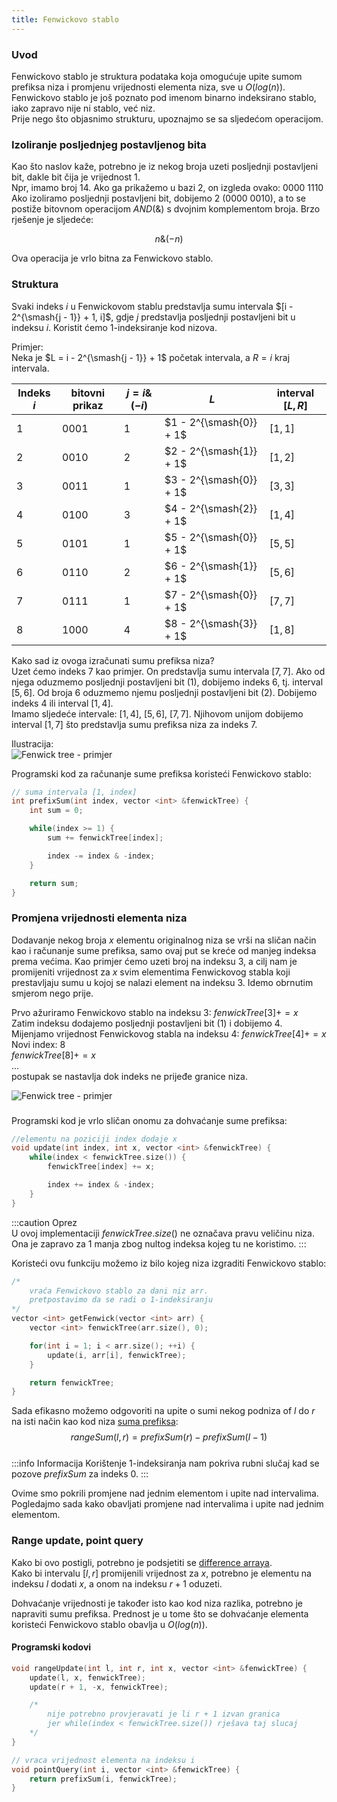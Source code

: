 ```yaml
---
title: Fenwickovo stablo
---
```


### Uvod  
Fenwickovo stablo je struktura podataka koja omogućuje upite sumom prefiksa niza i promjenu vrijednosti elementa niza, sve u $O(log(n))$. Fenwickovo stablo je još poznato pod imenom binarno indeksirano stablo, iako zapravo nije ni stablo, već niz.  
Prije nego što objasnimo strukturu, upoznajmo se sa sljedećom operacijom.  

### Izoliranje posljednjeg postavljenog bita
Kao što naslov kaže, potrebno je iz nekog broja uzeti posljednji postavljeni bit, dakle bit čija je vrijednost 1.  
Npr, imamo broj 14. Ako ga prikažemo u bazi 2, on izgleda ovako: 0000 1110  
Ako izoliramo posljednji postavljeni bit, dobijemo 2 (0000 0010), a to se postiže bitovnom operacijom $AND(\&)$ s dvojnim komplementom broja. Brzo rješenje je sljedeće:  

$$  
n\&(-n)
$$  

Ova operacija je vrlo bitna za Fenwickovo stablo.

### Struktura  
Svaki indeks $i$ u Fenwickovom stablu predstavlja sumu intervala $[i - 2^{\smash{j - 1}} + 1, i]$, gdje $j$ predstavlja posljednji postavljeni bit u indeksu $i$. Koristit ćemo 1-indeksiranje kod nizova.

Primjer:  
Neka je $L = i - 2^{\smash{j - 1}} + 1$ početak intervala, a $R = i$ kraj intervala.  

| Indeks $i$ | bitovni prikaz | $j = i\&(-i)$ | $L$           | interval $[L, R]$ |
|--------|--------------------|---------------|-------------------------|---------|
| 1      | 0001               | 1             | $1 - 2^{\smash{0}} + 1$ |$[1, 1]$ |
| 2      | 0010               | 2             | $2 - 2^{\smash{1}} + 1$ |$[1, 2]$ |
| 3      | 0011               | 1             | $3 - 2^{\smash{0}} + 1$ |$[3, 3]$ |
| 4      | 0100               | 3             | $4 - 2^{\smash{2}} + 1$ |$[1, 4]$ |
| 5      | 0101               | 1             | $5 - 2^{\smash{0}} + 1$ |$[5, 5]$ |
| 6      | 0110               | 2             | $6 - 2^{\smash{1}} + 1$ |$[5, 6]$ |
| 7      | 0111               | 1             | $7 - 2^{\smash{0}} + 1$ |$[7, 7]$ |
| 8      | 1000               | 4             | $8 - 2^{\smash{3}} + 1$ |$[1, 8]$ |  

Kako sad iz ovoga izračunati sumu prefiksa niza?  
Uzet ćemo indeks 7 kao primjer. On predstavlja sumu intervala $[7, 7]$. Ako od njega oduzmemo posljednji postavljeni bit (1), dobijemo indeks 6, tj. interval $[5, 6]$. Od broja 6 oduzmemo njemu posljednji postavljeni bit (2). Dobijemo indeks 4 ili interval $[1, 4]$.  
Imamo sljedeće intervale: $[1, 4]$, $[5, 6]$, $[7, 7]$. Njihovom unijom dobijemo interval $[1, 7]$ što predstavlja sumu prefiksa niza za indeks 7.  

Ilustracija:  
![Fenwick tree - primjer](/img/fenwick-tree.png)  

Programski kod za računanje sume prefiksa koristeći Fenwickovo stablo:    
```cpp
// suma intervala [1, index]
int prefixSum(int index, vector <int> &fenwickTree) {
	int sum = 0;

	while(index >= 1) {
		sum += fenwickTree[index];

		index -= index & -index;
	}

	return sum;
}
```  

### Promjena vrijednosti elementa niza  
Dodavanje nekog broja $x$ elementu originalnog niza se vrši na sličan način kao i računanje sume prefiksa, samo ovaj put se kreće od manjeg indeksa prema većima. Kao primjer ćemo uzeti broj na indeksu 3, a cilj nam je promijeniti vrijednost za $x$ svim elementima Fenwickovog stabla koji prestavljaju sumu u kojoj se nalazi element na indeksu 3. Idemo obrnutim smjerom nego prije.  

Prvo ažuriramo Fenwickovo stablo na indeksu 3: $fenwickTree[3] += x$  
Zatim indeksu dodajemo posljednji postavljeni bit (1) i dobijemo 4.  
Mijenjamo vrijednost Fenwickovog stabla na indeksu 4: $fenwickTree[4] += x$  
Novi index: 8   
$fenwickTree[8] += x$  
...  
postupak se nastavlja dok indeks ne prijeđe granice niza.  

![Fenwick tree - primjer](/img/fenwick-tree2.png)  

###  

Programski kod je vrlo sličan onomu za dohvaćanje sume prefiksa:  
```cpp
//elementu na poziciji index dodaje x
void update(int index, int x, vector <int> &fenwickTree) {
	while(index < fenwickTree.size()) {
		fenwickTree[index] += x;

		index += index & -index;
	}
}
```

:::caution Oprez  
U ovoj implementaciji $fenwickTree.size()$ ne označava pravu veličinu niza.  
Ona je zapravo za 1 manja zbog nultog indeksa kojeg tu ne koristimo.
:::  

Koristeći ovu funkciju možemo iz bilo kojeg niza izgraditi Fenwickovo stablo:  
```cpp
/*
	vraća Fenwickovo stablo za dani niz arr.
	pretpostavimo da se radi o 1-indeksiranju
*/
vector <int> getFenwick(vector <int> arr) {
	vector <int> fenwickTree(arr.size(), 0);

	for(int i = 1; i < arr.size(); ++i) {
		update(i, arr[i], fenwickTree);
	}

	return fenwickTree;
}
```  

Sada efikasno možemo odgovoriti na upite o sumi nekog podniza of $l$ do $r$ na isti način kao kod niza [suma prefiksa](https://materijali.xfer.hr/docs/upiti-nad-intervalima-1/upiti-nad-statickim-poljima#suma-prefiksa):
$$
rangeSum(l, r) = prefixSum(r) - prefixSum(l - 1)
$$  
:::info Informacija
Korištenje 1-indeksiranja nam pokriva rubni slučaj kad se pozove $prefixSum$ za indeks 0.
:::  

Ovime smo pokrili promjene nad jednim elementom i upite nad intervalima. Pogledajmo sada kako obavljati promjene nad intervalima i upite nad jednim elementom.  

### Range update, point query  
Kako bi ovo postigli, potrebno je podsjetiti se [difference arraya](https://materijali.xfer.hr/docs/upiti-nad-intervalima-1/difference-array).  
Kako bi intervalu $[l, r]$ promijenili vrijednost za $x$, potrebno je elementu na indeksu $l$ dodati $x$, a onom na indeksu $r + 1$ oduzeti.    

Dohvaćanje vrijednosti je također isto kao kod niza razlika, potrebno je napraviti sumu prefiksa. Prednost je u tome što se dohvaćanje elementa koristeći Fenwickovo stablo obavlja u $O(log(n))$.  

#### Programski kodovi  

```cpp
void rangeUpdate(int l, int r, int x, vector <int> &fenwickTree) {
	update(l, x, fenwickTree);
	update(r + 1, -x, fenwickTree);

	/*
		nije potrebno provjeravati je li r + 1 izvan granica
		jer while(index < fenwickTree.size()) rješava taj slucaj
	*/
}
```  

```cpp
// vraca vrijednost elementa na indeksu i
void pointQuery(int i, vector <int> &fenwickTree) {
	return prefixSum(i, fenwickTree);
}
```
